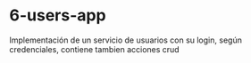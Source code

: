 # 6-users-app
Implementación de un servicio de usuarios con su login, según credenciales, contiene tambien acciones crud
